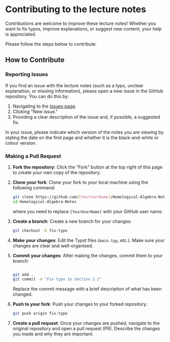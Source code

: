 # Contributing to the lecture notes

Contributions are welcome to improve these lecture notes! Whether you want to fix typos, improve explanations, or suggest new content, your help is appreciated.

Please follow the steps below to contribute.

## How to Contribute

### Reporting Issues

If you find an issue with the lecture notes (such as a typo, unclear explanation, or missing information), please open a new issue in the GitHub repository. You can do this by:
1. Navigating to the [Issues page](https://github.com/EricWay1024/Homological-Algebra-Notes/issues).
2. Clicking "New issue."
3. Providing a clear description of the issue and, if possible, a suggested fix.

In your issue, please indicate which version of the notes you are viewing by stating the date on the first page and whether it is the black-and-white or colour version.

### Making a Pull Request

1. **Fork the repository**: Click the "Fork" button at the top right of this page to create your own copy of the repository.
   
2. **Clone your fork**: Clone your fork to your local machine using the following command:
   ```bash
   git clone https://github.com/[YourUserName]/Homological-Algebra-Notes.git
   cd Homological-Algebra-Notes
   ```
    where you need to replace `[YourUserName]` with your GitHub user name.
3. **Create a branch**: Create a new branch for your changes:
    ```bash
    git checkout -b fix-typo
    ```
4. **Make your changes**: Edit the Typst files (`main.typ`, etc.). Make sure your changes are clear and well-organised.
5. **Commit your changes**: After making the changes, commit them to your branch:
    ```bash

    git add .
    git commit -m "Fix typo in Section 2.1"
    ```
    Replace the commit message with a brief description of what has been changed.
6. **Push to your fork**: Push your changes to your forked repository:
    ```bash
    git push origin fix-typo
    ```
7. **Create a pull request**: Once your changes are pushed, navigate to the original repository and open a pull request (PR). Describe the changes you made and why they are important.